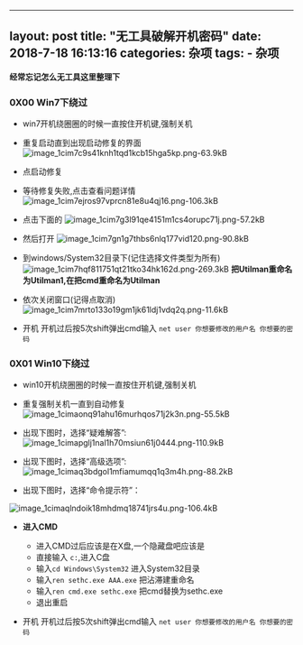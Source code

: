 
---
layout: post
title: "无工具破解开机密码"
date: 2018-7-18 16:13:16
categories: 杂项
tags: 
			- 杂项
---

**经常忘记怎么无工具这里整理下**
<!-- more -->

### 0X00 Win7下绕过

- win7开机绕圈圈的时候一直按住开机键,强制关机

- 重复启动直到出现启动修复的界面
![image_1cim7c9s41knh1tqd1kcb15hga5kp.png-63.9kB][1]

- 点启动修复

- 等待修复失败,点击查看问题详情
![image_1cim7ejros97vprcn81e8u4qj16.png-106.3kB][2]

- 点击下面的
![image_1cim7g3l91qe4151m1cs4orupc71j.png-57.2kB][3]

- 然后打开
![image_1cim7gn1g7thbs6nlq177vid120.png-90.8kB][4]

- 到windows/System32目录下(记住选择文件类型为所有)
![image_1cim7hqf811751qt21tko34hk162d.png-269.3kB][5]
**把Utilman重命名为Utilman1,在把cmd重命名为Utilman**

- 依次关闭窗口(记得点取消)
![image_1cim7mrto133o19gm1jk61ldj1vdq2q.png-11.6kB][6]

- 开机
开机过后按5次shift弹出cmd输入 `net user 你想要修改的用户名 你想要的密码`

### 0X01 Win10下绕过

- win10开机绕圈圈的时候一直按住开机键,强制关机

- 重复强制关机一直到自动修复
![image_1cimaonq91ahu16murhqos71j2k3n.png-55.5kB][7]

- 出现下图时，选择“疑难解答”:
![image_1cimapglj1nal1h70msiun61j0444.png-110.9kB][8]

- 出现下图时，选择“高级选项”:
![image_1cimaq3bdgol1mfiamumqq1q3m4h.png-88.2kB][9]

- 出现下图时，选择“命令提示符”： 

![image_1cimaqlndoik18mhdmq18741jrs4u.png-106.4kB][10]

- **进入CMD**
    - 进入CMD过后应该是在X盘,一个隐藏盘吧应该是
    - 直接输入 `c:`,进入C盘
    - 输入`cd Windows\System32` 进入System32目录
    - 输入`ren sethc.exe AAA.exe` 把沾滞建重命名
    - 输入`ren cmd.exe sethc.exe` 把cmd替换为sethc.exe
    - 退出重启
- 开机
开机过后按5次shift弹出cmd输入 `net user 你想要修改的用户名 你想要的密码`
    

  [1]: http://static.zybuluo.com/pockadmin/duytuja37e9tuaj3my7fiao2/image_1cim7c9s41knh1tqd1kcb15hga5kp.png
  [2]: http://static.zybuluo.com/pockadmin/fz7f4tyezyjny0q09sowul3v/image_1cim7ejros97vprcn81e8u4qj16.png
  [3]: http://static.zybuluo.com/pockadmin/7w0vyywzgxr51xki40bwtfoz/image_1cim7g3l91qe4151m1cs4orupc71j.png
  [4]: http://static.zybuluo.com/pockadmin/71kdm6dyisv8p23rb8a3q32o/image_1cim7gn1g7thbs6nlq177vid120.png
  [5]: http://static.zybuluo.com/pockadmin/2zc4rzgaxm4xb9wveqvutd6b/image_1cim7hqf811751qt21tko34hk162d.png
  [6]: http://static.zybuluo.com/pockadmin/jnonnxcmsqnu5t9igkibm5s8/image_1cim7mrto133o19gm1jk61ldj1vdq2q.png
  [7]: http://static.zybuluo.com/pockadmin/xykail8utekt9kmufzboph0f/image_1cimaonq91ahu16murhqos71j2k3n.png
  [8]: http://static.zybuluo.com/pockadmin/ydnku44ypjyk2a7m7trxl5ph/image_1cimapglj1nal1h70msiun61j0444.png
  [9]: http://static.zybuluo.com/pockadmin/meommbnuiyzd9nb74e0xyvdq/image_1cimaq3bdgol1mfiamumqq1q3m4h.png
  [10]: http://static.zybuluo.com/pockadmin/5y01s28e2vc0gab79ip76km4/image_1cimaqlndoik18mhdmq18741jrs4u.png